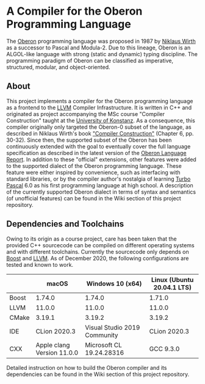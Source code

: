 # A Compiler for the Oberon Programming Language

The [Oberon](https://www.ethoberon.ethz.ch) programming language was proposed in 1987 by 
[Niklaus Wirth](https://people.inf.ethz.ch/wirth/) as a successor to Pascal and Modula-2. Due to this lineage, Oberon 
is an ALGOL-like language with strong (static and dynamic) typing discipline. The programming paradigm of Oberon can 
be classified as imperative, structured, modular, and object-oriented.

## About

This project implements a compiler for the Oberon programming language as a frontend to the [LLVM](http://llvm.org)
Compiler Infrastructure. It is written in C++ and originated as project accompanying the MSc course "Compiler 
Construction" taught at the [University of Konstanz](https://uni.kn). As a consequence, this compiler originally only
targeted the Oberon-0 subset of the language, as described in Niklaus Wirth's book 
["Compiler Construction"](http://www.ethoberon.ethz.ch/WirthPubl/CBEAll.pdf) (Chapter 6, pp. 30-32). Since then, the
supported subset of the Oberon has been continuously extended with the goal to eventually cover the full language 
specification as described in the latest version of the [Oberon Language Report](https://inf.ethz.ch/personal/wirth/Oberon/Oberon07.Report.pdf).
In addition to these "official" extensions, other features were added to the supported dialect of the Oberon programming language.
These feature were either inspired by convenience, such as interfacing with standard libraries, or by the compiler 
author's nostalgia of learning [Turbo Pascal](https://en.wikipedia.org/wiki/Turbo_Pascal) 6.0 as his first programming 
language at high school. A description of the currently supported Oberon dialect in terms of syntax and semantics (of
unofficial features) can be found in the Wiki section of this project repository.

## Dependencies and Toolchains

Owing to its origin as a course project, care has been taken that the provided C++ sourcecode can be compiled on
different operating systems and with different toolchains. Currently the sourcecode only depends on 
[Boost](https://www.boost.org) and [LLVM](https://llvm.org).
As of December 2020, the following configurations are tested and known to work.

|      | macOS                       | Windows 10 (x64)             | Linux (Ubuntu 20.04.1 LTS)   |
|------|-----------------------------|------------------------------|------------------------------|
|Boost | 1.74.0                      | 1.74.0                       | 1.71.0                       |
|LLVM  | 11.0.0                      | 11.0.0                       | 11.0.0                       |
|CMake | 3.19.1                      | 3.19.2                       | 3.19.2                       |
|IDE   | CLion 2020.3                | Visual Studio 2019 Community | CLion 2020.3                 |
|CXX   | Apple clang Version 11.0.0  | Microsoft CL 19.24.28316     | GCC 9.3.0                    |
 
Detailed instruction on how to build the Oberon compiler and its dependencies can be found in the Wiki section of this
project repository.
 


